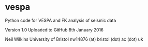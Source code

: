 # vespa
Python code for VESPA and FK analysis of seismic data

Version 1.0
Uploaded to GitHub 8th January 2016

Neil Wilkins
University of Bristol
nw14876 (at) bristol (dot) ac (dot) uk
